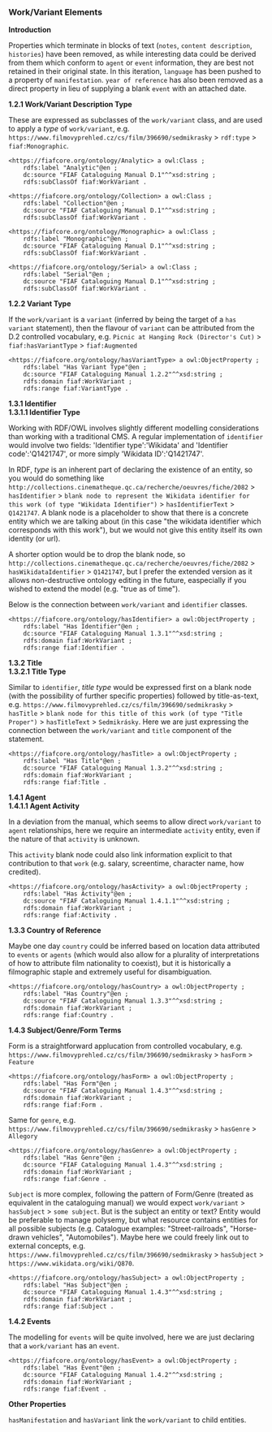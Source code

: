 ### Work/Variant Elements

**Introduction**

Properties which terminate in blocks of text (`notes`, `content description`, `histories`) have been removed, as while interesting data could be derived from them which conform to `agent` or `event` information, they are best not retained in their original state. In this iteration, `language` has been pushed to a property of `manifestation`. `year of reference` has also been removed as a direct property in lieu of supplying a blank `event` with an attached date.

**1.2.1 Work/Variant Description Type**

These are expressed as subclasses of the `work/variant` class, and are used to apply a *type* of `work/variant`, e.g. `https://www.filmovyprehled.cz/cs/film/396690/sedmikrasky` > `rdf:type` > `fiaf:Monographic`.

```ttl
<https://fiafcore.org/ontology/Analytic> a owl:Class ;
    rdfs:label "Analytic"@en ;
    dc:source "FIAF Cataloguing Manual D.1"^^xsd:string ;
    rdfs:subClassOf fiaf:WorkVariant .

<https://fiafcore.org/ontology/Collection> a owl:Class ;
    rdfs:label "Collection"@en ;
    dc:source "FIAF Cataloguing Manual D.1"^^xsd:string ;
    rdfs:subClassOf fiaf:WorkVariant .

<https://fiafcore.org/ontology/Monographic> a owl:Class ;
    rdfs:label "Monographic"@en ;
    dc:source "FIAF Cataloguing Manual D.1"^^xsd:string ;
    rdfs:subClassOf fiaf:WorkVariant .

<https://fiafcore.org/ontology/Serial> a owl:Class ;
    rdfs:label "Serial"@en ;
    dc:source "FIAF Cataloguing Manual D.1"^^xsd:string ;
    rdfs:subClassOf fiaf:WorkVariant .
```

**1.2.2 Variant Type**

If the `work/variant` is a `variant` (inferred by being the target of a `has variant` statement), then the flavour of `variant` can be attributed from the D.2 controlled vocabulary, e.g. `Picnic at Hanging Rock (Director's Cut)` > `fiaf:hasVariantType` > `fiaf:Augmented`

```ttl
<https://fiafcore.org/ontology/hasVariantType> a owl:ObjectProperty ;
    rdfs:label "Has Variant Type"@en ;
    dc:source "FIAF Cataloguing Manual 1.2.2"^^xsd:string ;
    rdfs:domain fiaf:WorkVariant ;
    rdfs:range fiaf:VariantType .
```

**1.3.1 Identifier**  
**1.3.1.1 Identifier Type**

Working with RDF/OWL involves slightly different modelling considerations than working with a traditional CMS. A regular implementation of `identifier` would involve two fields: 'Identifier type':'Wikidata' and 'Identifier code':'Q1421747', or more simply 'Wikidata ID':'Q1421747'.

In RDF, *type* is an inherent part of declaring the existence of an entity, so you would do something like `http://collections.cinematheque.qc.ca/recherche/oeuvres/fiche/2082` > `hasIdentifier` > `blank node to represent the Wikidata identifier for this work (of type "Wikidata Identifier")` > `hasIdentifierText` > `Q1421747`. A blank node is a placeholder to show that there is a concrete entity which we are talking about (in this case "the wikidata identifier which corresponds with this work"), but we would not give this entity itself its own identity (or url).

A shorter option would be to drop the blank node, so `http://collections.cinematheque.qc.ca/recherche/oeuvres/fiche/2082` > `hasWikidataIdentifier` > `Q1421747`, but I prefer the extended version as it allows non-destructive ontology editing in the future, easpecially if you wished to extend the model (e.g. "true as of time").

Below is the connection between `work/variant` and `identifier` classes.

```ttl
<https://fiafcore.org/ontology/hasIdentifier> a owl:ObjectProperty ;
    rdfs:label "Has Identifier"@en ;
    dc:source "FIAF Cataloguing Manual 1.3.1"^^xsd:string ;
    rdfs:domain fiaf:WorkVariant ;
    rdfs:range fiaf:Identifier .
```

**1.3.2 Title**    
**1.3.2.1 Title Type**

Similar to `identifier`, *title type* would be expressed first on a blank node (with the possibility of further specific properties) followed by title-as-text, e.g. `https://www.filmovyprehled.cz/cs/film/396690/sedmikrasky` > `hasTitle` > `blank node for this title of this work (of type "Title Proper")` > `hasTitleText` > `Sedmikrásky`. Here we are just expressing the connection between the `work/variant` and `title` component of the statement. 

```ttl
<https://fiafcore.org/ontology/hasTitle> a owl:ObjectProperty ;
    rdfs:label "Has Title"@en ;
    dc:source "FIAF Cataloguing Manual 1.3.2"^^xsd:string ;
    rdfs:domain fiaf:WorkVariant ;
    rdfs:range fiaf:Title .
```

**1.4.1 Agent**   
**1.4.1.1 Agent Activity**

In a deviation from the manual, which seems to allow direct `work/variant` to `agent` relationships, here we require an intermediate `activity` entity, even if the nature of that `activity` is unknown.

This `activity` blank node could also link information explicit to that contribution to that `work` (e.g. salary, screentime, character name, how credited).

```ttl
<https://fiafcore.org/ontology/hasActivity> a owl:ObjectProperty ;
    rdfs:label "Has Activity"@en ;
    dc:source "FIAF Cataloguing Manual 1.4.1.1"^^xsd:string ;
    rdfs:domain fiaf:WorkVariant ;
    rdfs:range fiaf:Activity .
```

**1.3.3 Country of Reference**

Maybe one day `country` could be inferred based on location data attributed to `events` or `agents` (which would also allow for a plurality of interpretations of how to attribute film nationality to coexist), but it is historically a filmographic staple and extremely useful for disambiguation.

```ttl
<https://fiafcore.org/ontology/hasCountry> a owl:ObjectProperty ;
    rdfs:label "Has Country"@en ;
    dc:source "FIAF Cataloguing Manual 1.3.3"^^xsd:string ;
    rdfs:domain fiaf:WorkVariant ;
    rdfs:range fiaf:Country .
```

**1.4.3 Subject/Genre/Form Terms**

Form is a straightforward applucation from controlled vocabulary, e.g. `https://www.filmovyprehled.cz/cs/film/396690/sedmikrasky` > `hasForm` > `Feature`

```ttl
<https://fiafcore.org/ontology/hasForm> a owl:ObjectProperty ;
    rdfs:label "Has Form"@en ;
    dc:source "FIAF Cataloguing Manual 1.4.3"^^xsd:string ;
    rdfs:domain fiaf:WorkVariant ;
    rdfs:range fiaf:Form .
```
Same for `genre`, e.g. `https://www.filmovyprehled.cz/cs/film/396690/sedmikrasky` > `hasGenre` > `Allegory`

```ttl
<https://fiafcore.org/ontology/hasGenre> a owl:ObjectProperty ;
    rdfs:label "Has Genre"@en ;
    dc:source "FIAF Cataloguing Manual 1.4.3"^^xsd:string ;
    rdfs:domain fiaf:WorkVariant ;
    rdfs:range fiaf:Genre .
```

`Subject` is more complex, following the pattern of Form/Genre (treated as equivalent in the cataloguing manual) we would expect `work/variant` > `hasSubject` > `some subject`. But is the subject an entity or text? Entity would be preferable to manage polysemy, but what resource contains entities for all possible subjects (e.g. Catalogue examples: "Street-railroads", "Horse-drawn vehicles", "Automobiles"). Maybe here we could freely link out to external concepts, e.g. `https://www.filmovyprehled.cz/cs/film/396690/sedmikrasky` > `hasSubject` > `https://www.wikidata.org/wiki/Q870`.

```ttl
<https://fiafcore.org/ontology/hasSubject> a owl:ObjectProperty ;
    rdfs:label "Has Subject"@en ;
    dc:source "FIAF Cataloguing Manual 1.4.3"^^xsd:string ;
    rdfs:domain fiaf:WorkVariant ;
    rdfs:range fiaf:Subject .
```

**1.4.2 Events**

The modelling for `events` will be quite involved, here we are just declaring that a `work/variant` has an `event`.

```ttl
<https://fiafcore.org/ontology/hasEvent> a owl:ObjectProperty ;
    rdfs:label "Has Event"@en ;
    dc:source "FIAF Cataloguing Manual 1.4.2"^^xsd:string ;
    rdfs:domain fiaf:WorkVariant ;
    rdfs:range fiaf:Event .
```

**Other Properties**

`hasManifestation` and `hasVariant` link the `work/variant` to child entities. 


